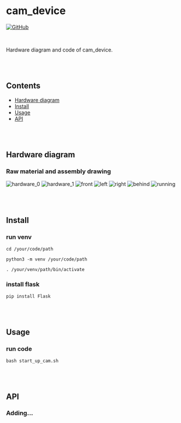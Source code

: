 # cam_device

[![GitHub](https://img.shields.io/github/license/byteso/Pet-System)](../../LICENSE)

<br>

Hardware diagram and code of cam_device.

<br>
<br>

## Contents

- [Hardware diagram](#hardware-diagram)
- [Install](#install)
- [Usage](#usage)
- [API](#api)

<br>
<br>

## Hardware diagram

### Raw material and assembly drawing

![hardware_0](readme_images/hardware_0.jpg)
![hardware_1](readme_images/hardware_1.jpg)
![front](readme_images/cam_device_front.jpg)
![left](readme_images/cam_device_left.jpg)
![right](readme_images/cam_device_right.jpg)
![behind](readme_images/cam_device_behind.jpg)
![running](readme_images/cam_device_running.jpg)

<br>
<br>

## Install

### run venv

```
cd /your/code/path
```

```
python3 -m venv /your/code/path
```

```
. /your/venv/path/bin/activate
```

### install flask
```
pip install Flask
```

<br>
<br>

## Usage

### run code
```
bash start_up_cam.sh
```

<br>
<br>

## API

### Adding...
